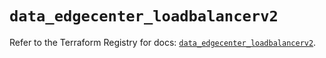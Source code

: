 # `data_edgecenter_loadbalancerv2`

Refer to the Terraform Registry for docs: [`data_edgecenter_loadbalancerv2`](https://registry.terraform.io/providers/edge-center/edgecenter/0.10.3/docs/data-sources/loadbalancerv2).
